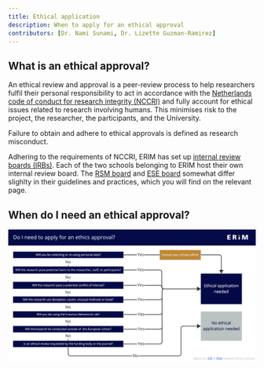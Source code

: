 ```yaml
---
title: Ethical application
description: When to apply for an ethical approval
contributors: [Dr. Nami Sunami, Dr. Lizette Guzman-Ramirez]
---
```


## What is an ethical approval?

An ethical review and approval is a peer-review process to help researchers fulfil their personal responsibility to act in accordance with the [Netherlands code of conduct for research integrity (NCCRI)](https://www.nwo.nl/en/netherlands-code-conduct-research-integrity) and fully account for ethical issues related to research involving humans. This minimises risk to the project, the researcher, the participants, and the University.

Failure to obtain and adhere to ethical approvals is defined as research misconduct.

Adhering to the requirements of NCCRI, ERIM has set up [internal review boards (IRBs)](https://www.erim.eur.nl/research-integrity/irb/). Each of the two schools belonging to ERIM host their own internal review board. The [RSM board](https://www.erim.eur.nl/research-integrity/irb/rsm-internal-review-boards/) and [ESE board](https://www.erim.eur.nl/research-integrity/irb/ese-internal-review-boards/) somewhat differ slighlty in their guidelines and practices, which you will find on the relevant page. 

## When do I need an ethical approval?

[!["A decision tree showing when to apply for an ethical approval"](assets/img/ethics-decision-tree.png)](assets/files/ethics-decision-tree.pdf)

